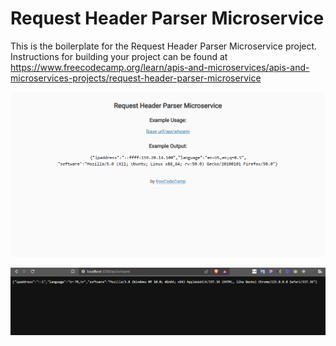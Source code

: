 # Request Header Parser Microservice

This is the boilerplate for the Request Header Parser Microservice project. Instructions for building your project can be found at https://www.freecodecamp.org/learn/apis-and-microservices/apis-and-microservices-projects/request-header-parser-microservice

![img1](./public/Images/Ekran%20Görüntüsü%20(143).png)

![img2](./public/Images/Ekran%20Görüntüsü%20(144).png)
